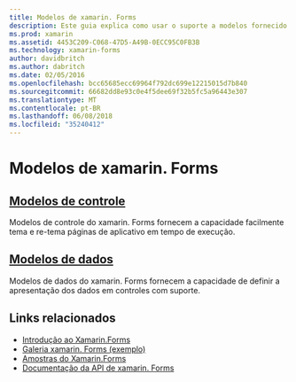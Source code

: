 ```yaml
---
title: Modelos de xamarin. Forms
description: Este guia explica como usar o suporte a modelos fornecido pelo xamarin. Forms. Isso inclui modelos de controle, que podem ser usado para facilmente o tema e re-tema páginas em tempo de execução, e modelos de dados, que definem a apresentação dos dados em controles com suporte.
ms.prod: xamarin
ms.assetid: 4453C209-C068-47D5-A49B-0ECC95C0FB3B
ms.technology: xamarin-forms
author: davidbritch
ms.author: dabritch
ms.date: 02/05/2016
ms.openlocfilehash: bcc65685ecc69964f792dc699e12215015d7b840
ms.sourcegitcommit: 66682dd8e93c0e4f5dee69f32b5fc5a96443e307
ms.translationtype: MT
ms.contentlocale: pt-BR
ms.lasthandoff: 06/08/2018
ms.locfileid: "35240412"
---
```

# <a name="xamarinforms-templates"></a>Modelos de xamarin. Forms

## <a name="control-templatescontrol-templatesindexmd"></a>[Modelos de controle](control-templates/index.md)

Modelos de controle do xamarin. Forms fornecem a capacidade facilmente tema e re-tema páginas de aplicativo em tempo de execução.

## <a name="data-templatesdata-templatesindexmd"></a>[Modelos de dados](data-templates/index.md)

Modelos de dados do xamarin. Forms fornecem a capacidade de definir a apresentação dos dados em controles com suporte.


## <a name="related-links"></a>Links relacionados

- [Introdução ao Xamarin.Forms](~/xamarin-forms/get-started/introduction-to-xamarin-forms.md)
- [Galeria xamarin. Forms (exemplo)](https://developer.xamarin.com/samples/FormsGallery/)
- [Amostras do Xamarin.Forms](https://developer.xamarin.com/samples/tag/Xamarin.Forms/)
- [Documentação da API de xamarin. Forms](https://developer.xamarin.com/api/namespace/Xamarin.Forms/)
